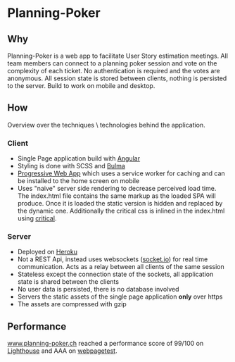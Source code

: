 # Planning-Poker

## Why

Planning-Poker is a web app to facilitate User Story estimation meetings.
All team members can connect to a planning poker session and vote on the complexity of each ticket. No authentication is required and the votes are anonymous. All session state is stored between clients, nothing is persisted to the server.
Build to work on mobile and desktop.

## How

Overview over the techniques \ technologies behind the application.

### Client

-   Single Page application build with [Angular](https://angular.io/)
-   Styling is done with SCSS and [Bulma](https://bulma.io/)
-   [Progressive Web App](https://en.wikipedia.org/wiki/Progressive_web_applications) which uses a service worker for caching and can be installed to the home screen on mobile
-   Uses "naive" server side rendering to decrease perceived load time. The index.html file contains the same markup as the loaded SPA will produce. Once it is loaded the static version is hidden and replaced by the dynamic one. Additionally the critical css is inlined in the index.html using [critical](https://github.com/addyosmani/critical).

### Server

-   Deployed on [Heroku](https://www.heroku.com/)
-   Not a REST Api, instead uses websockets ([socket.io](https://socket.io/)) for real time communication. Acts as a relay between all clients of the same session
-   Stateless except the connection state of the sockets, all application state is shared between the clients
-   No user data is persisted, there is no database involved
-   Servers the static assets of the single page application **only** over https
-   The assets are compressed with gzip

## Performance

www.planning-poker.ch reached a performance score of 99/100 on [Lighthouse](https://developers.google.com/web/tools/lighthouse/) and AAA on [webpagetest](https://www.webpagetest.org).
